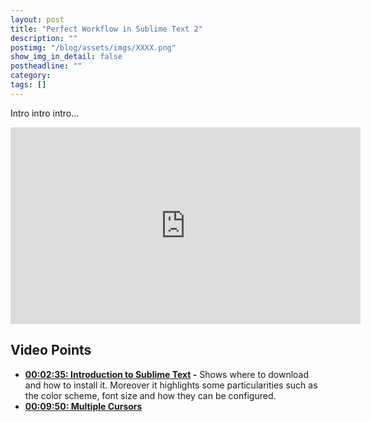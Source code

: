 ```yaml
---
layout: post
title: "Perfect Workflow in Sublime Text 2"
description: ""
postimg: "/blog/assets/imgs/XXXX.png"
show_img_in_detail: false
postheadline: ""
category: 
tags: []
---
```


Intro intro intro...

<iframe width="560" height="315" src="http://www.youtube.com/embed/TZ-bgcJ6fQo" frameborder="0" allowfullscreen="allowfullscreen"> </iframe>

## Video Points

- **[00:02:35: Introduction to Sublime Text](http://youtu.be/TZ-bgcJ6fQo?t=2m35s) -** Shows where to download and how to install it. Moreover it highlights some particularities such as the color scheme, font size and how they can be configured.
- **[00:09:50: Multiple Cursors](http://www.youtube.com/watch?v=TZ-bgcJ6fQo&feature=youtu.be&t=9m51s)**

